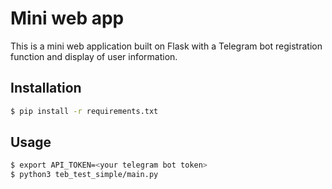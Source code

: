 # Mini web app

This is a mini web application built on Flask with a Telegram bot registration function and display of user information.

## Installation

```bash
$ pip install -r requirements.txt
```

## Usage

```bash
$ export API_TOKEN=<your telegram bot token>
$ python3 teb_test_simple/main.py
```